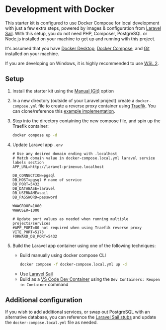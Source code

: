 # Development with Docker

This starter kit is configured to use Docker Compose for local development with just a few extra steps, powered by images & configuration from [Laravel Sail](https://laravel.com/docs/master/sail). With this setup, you do not need PHP, Composer, PostgreSQL or Node.js installed on your machine to get up and running with this project.

It's assumed that you have [Docker Desktop](https://www.docker.com/products/docker-desktop/), [Docker Compose](https://docs.docker.com/compose/install/), and [Git](https://git-scm.com/downloads) installed on your machine.

If you are developing on Windows, it is highly recommended to use [WSL 2](https://docs.docker.com/desktop/features/wsl/).

## Setup

1. Install the starter kit using the [Manual (Git)](/get-started/installation-guide.html#manual-git) option

2. In a new directory (outside of your Laravel project) create a `docker-compose.yml` file to create a reverse proxy container using [Traefik](https://doc.traefik.io/traefik/getting-started/quick-start/). You can clone/reference this [example implementation](https://github.com/connorabbas/traefik-docker-compose/blob/master/docker-compose.yml).

3. Step into the directory containing the new compose file, and spin up the Traefik container:
    ```bash
    docker compose up -d
    ```
4. Update Laravel app `.env`

    ```env
    # Use any desired domain ending with .localhost
    # Match domain value in docker-compose.local.yml laravel service labels section
    APP_URL=http://laravel-primevue.localhost

    DB_CONNECTION=pgsql
    DB_HOST=pgsql # name of service
    DB_PORT=5432
    DB_DATABASE=laravel
    DB_USERNAME=sail
    DB_PASSWORD=password

    WWWGROUP=1000
    WWWUSER=1000

    # Update port values as needed when running multiple projects/services
    #APP_PORT=80 not required when using Traefik reverse proxy
    VITE_PORT=5173
    FORWARD_DB_PORT=5432
    ```

5. Build the Laravel app container using one of the following techniques:
    - Build manually using docker compose CLI
        ```bash
        docker compose -f docker-compose.local.yml up -d
        ```
    - Use [Laravel Sail](https://laravel.com/docs/master/sail)
    - Build as a [VS Code Dev Container](https://code.visualstudio.com/docs/devcontainers/tutorial) using the `Dev Containers: Reopen in Container` command

## Additional configuration

If you wish to add additional services, or swap out PostgreSQL with an alternative database, you can reference the [Laravel Sail stubs](https://github.com/laravel/sail/tree/1.x/stubs) and update the `docker-compose.local.yml` file as needed.
